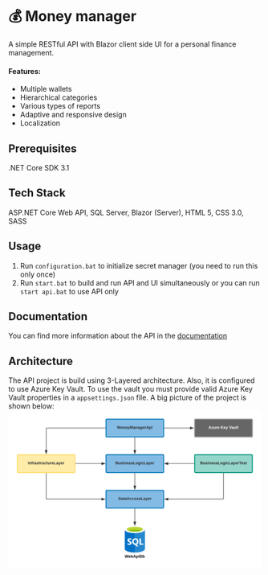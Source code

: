 # 💰 Money manager
A simple RESTful API with Blazor client side UI for a personal finance management.
#### Features:
* Multiple wallets
* Hierarchical categories
* Various types of reports
* Adaptive and responsive design
* Localization 
## Prerequisites
.NET Core SDK 3.1
## Tech Stack
ASP.NET Core Web API, SQL Server, Blazor (Server), HTML 5, CSS 3.0, SASS
## Usage
1. Run `configuration.bat` to initialize secret manager (you need to run this only once)
2. Run `start.bat` to build and run API and UI simultaneously or you can run `start api.bat` to use API only 
## Documentation
You can find more information about the API in the [documentation](https://documenter.getpostman.com/view/11494427/TVKBYy3n)
## Architecture
The API project is build using 3-Layered architecture. Also, it is configured to use Azure Key Vault. To use the vault you must provide valid Azure Key Vault properties in a `appsettings.json` file. A big picture of the project is shown below:
![](architecture.png)


